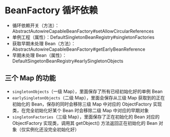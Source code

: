 # BeanFactory 循坏依赖

* 循环依赖开关（方法）：AbstractAutowireCapableBeanFactory#setAllowCircularReferences
* 单例工程（属性）：DefaultSingletonBeanRegistry#singletonFactories
* 获取早期未处理 Bean（方法）：AbstractAutowireCapableBeanFactory#getEarlyBeanReference
* 早期未处理 Bean（属性）：DefaultSingetonBeanRegistry#earlySingletonObjects

## 三个 Map 的功能

* `singletonObjects`（一级 Map），里面保存了所有已经初始化好的单例 Bean
* `earlySingletonObjects`（二级 Map），里面会保存从三级 Map 获取到的正在初始化的 Bean，保存的同时会移除三级 Map 中对应的 ObjectFactory 实现类，在完全初始化好某个 Bean 时会移除二级 Map 中对应的早期对象
* `singletonFactories`（三级 Map），里面保存了正在初始化的 Bean 对应的 ObjectFactory 实现类，调用其 getObject() 方法返回正在初始化的 Bean 对象（仅实例化还没完全初始化好）